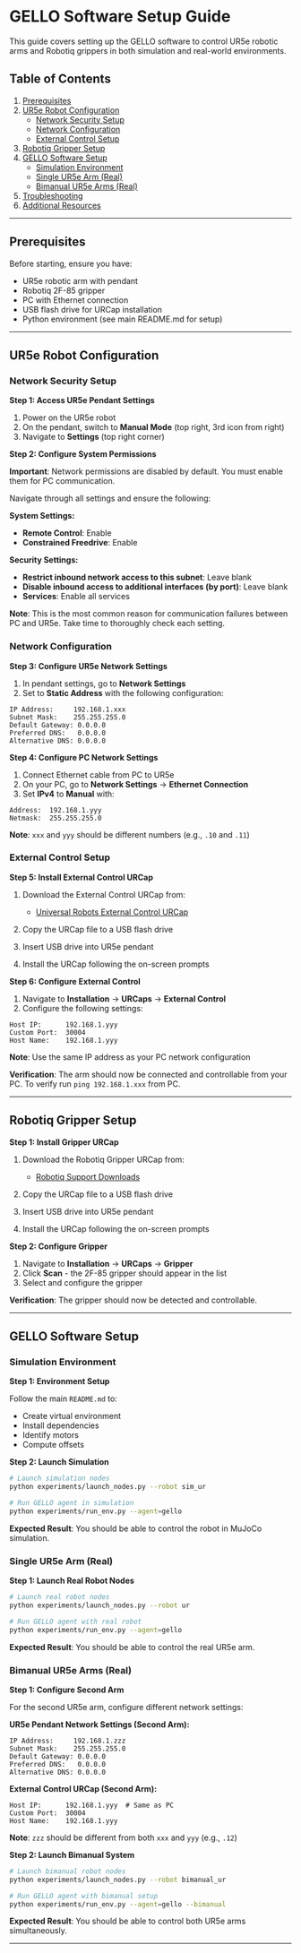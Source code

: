 # GELLO Software Setup Guide

This guide covers setting up the GELLO software to control UR5e robotic arms and Robotiq grippers in both simulation and real-world environments.

## Table of Contents

1. [Prerequisites](#prerequisites)
2. [UR5e Robot Configuration](#ur5e-robot-configuration)
   - [Network Security Setup](#network-security-setup)
   - [Network Configuration](#network-configuration)
   - [External Control Setup](#external-control-setup)
3. [Robotiq Gripper Setup](#robotiq-gripper-setup)
4. [GELLO Software Setup](#gello-software-setup)
   - [Simulation Environment](#simulation-environment)
   - [Single UR5e Arm (Real)](#single-ur5e-arm-real)
   - [Bimanual UR5e Arms (Real)](#bimanual-ur5e-arms-real)
5. [Troubleshooting](#troubleshooting)
6. [Additional Resources](#additional-resources)

---

## Prerequisites

Before starting, ensure you have:

- UR5e robotic arm with pendant
- Robotiq 2F-85 gripper
- PC with Ethernet connection
- USB flash drive for URCap installation
- Python environment (see main README.md for setup)

---

## UR5e Robot Configuration

### Network Security Setup

**Step 1: Access UR5e Pendant Settings**

1. Power on the UR5e robot
2. On the pendant, switch to **Manual Mode** (top right, 3rd icon from right)
3. Navigate to **Settings** (top right corner)

**Step 2: Configure System Permissions**

**Important**: Network permissions are disabled by default. You must enable them for PC communication.

Navigate through all settings and ensure the following:

**System Settings:**
- **Remote Control**: Enable
- **Constrained Freedrive**: Enable

**Security Settings:**
- **Restrict inbound network access to this subnet**: Leave blank
- **Disable inbound access to additional interfaces (by port)**: Leave blank
- **Services**: Enable all services

**Note**: This is the most common reason for communication failures between PC and UR5e. Take time to thoroughly check each setting.

### Network Configuration

**Step 3: Configure UR5e Network Settings**

1. In pendant settings, go to **Network Settings**
2. Set to **Static Address** with the following configuration:

```
IP Address:     192.168.1.xxx
Subnet Mask:    255.255.255.0
Default Gateway: 0.0.0.0
Preferred DNS:   0.0.0.0
Alternative DNS: 0.0.0.0
```

**Step 4: Configure PC Network Settings**

1. Connect Ethernet cable from PC to UR5e
2. On your PC, go to **Network Settings** → **Ethernet Connection**
3. Set **IPv4** to **Manual** with:

```
Address:  192.168.1.yyy
Netmask:  255.255.255.0
```

**Note**: `xxx` and `yyy` should be different numbers (e.g., `.10` and `.11`)

### External Control Setup

**Step 5: Install External Control URCap**

1. Download the External Control URCap from:
   - [Universal Robots External Control URCap](https://github.com/UniversalRobots/Universal_Robots_ExternalControl_URCap)

2. Copy the URCap file to a USB flash drive
3. Insert USB drive into UR5e pendant
4. Install the URCap following the on-screen prompts

**Step 6: Configure External Control**

1. Navigate to **Installation** → **URCaps** → **External Control**
2. Configure the following settings:

```
Host IP:      192.168.1.yyy
Custom Port:  30004
Host Name:    192.168.1.yyy
```

**Note**: Use the same IP address as your PC network configuration

**Verification**: The arm should now be connected and controllable from your PC. To verify run `ping 192.168.1.xxx` from PC.

---

## Robotiq Gripper Setup

**Step 1: Install Gripper URCap**

1. Download the Robotiq Gripper URCap from:
   - [Robotiq Support Downloads](https://robotiq.com/support)

2. Copy the URCap file to a USB flash drive
3. Insert USB drive into UR5e pendant
4. Install the URCap following the on-screen prompts

**Step 2: Configure Gripper**

1. Navigate to **Installation** → **URCaps** → **Gripper**
2. Click **Scan** - the 2F-85 gripper should appear in the list
3. Select and configure the gripper

**Verification**: The gripper should now be detected and controllable.

---

## GELLO Software Setup

### Simulation Environment

**Step 1: Environment Setup**

Follow the main `README.md` to:
- Create virtual environment
- Install dependencies
- Identify motors
- Compute offsets

**Step 2: Launch Simulation**

```bash
# Launch simulation nodes
python experiments/launch_nodes.py --robot sim_ur

# Run GELLO agent in simulation
python experiments/run_env.py --agent=gello
```

**Expected Result**: You should be able to control the robot in MuJoCo simulation.

### Single UR5e Arm (Real)

**Step 1: Launch Real Robot Nodes**

```bash
# Launch real robot nodes
python experiments/launch_nodes.py --robot ur

# Run GELLO agent with real robot
python experiments/run_env.py --agent=gello
```

**Expected Result**: You should be able to control the real UR5e arm.

### Bimanual UR5e Arms (Real)

**Step 1: Configure Second Arm**

For the second UR5e arm, configure different network settings:

**UR5e Pendant Network Settings (Second Arm):**
```
IP Address:     192.168.1.zzz
Subnet Mask:    255.255.255.0
Default Gateway: 0.0.0.0
Preferred DNS:   0.0.0.0
Alternative DNS: 0.0.0.0
```

**External Control URCap (Second Arm):**
```
Host IP:      192.168.1.yyy  # Same as PC
Custom Port:  30004
Host Name:    192.168.1.yyy
```

**Note**: `zzz` should be different from both `xxx` and `yyy` (e.g., `.12`)

**Step 2: Launch Bimanual System**

```bash
# Launch bimanual robot nodes
python experiments/launch_nodes.py --robot bimanual_ur

# Run GELLO agent with bimanual setup
python experiments/run_env.py --agent=gello --bimanual
```

**Expected Result**: You should be able to control both UR5e arms simultaneously.

---
